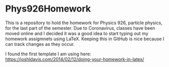 # Phys926Homework

This is a repository to hold the homework for Physics 926, particle physics, for the last part of the semester.
Due to Coronavirus, classes have been moved online and I decided it was a good idea to start typing out my homework
assigmnets using LaTeX. Keeping this in GitHub is nice because I can track changes as they occur.

I found the first template I am using here: https://joshldavis.com/2014/02/12/doing-your-homework-in-latex/
